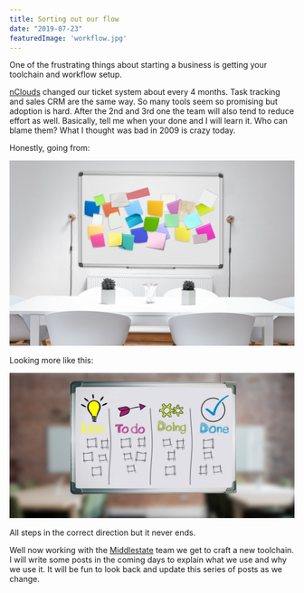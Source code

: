 ```yaml
---
title: Sorting out our flow
date: "2019-07-23"
featuredImage: 'workflow.jpg'
---
```


One of the frustrating things about starting a business is getting your toolchain and workflow setup.  

[nClouds](http://nclouds.com) changed our ticket system about every 4 months.  Task tracking and sales CRM are the same way.  So many tools seem so promising but adoption is hard.  After the 2nd and 3rd one the team will also tend to reduce effort as well.  Basically, tell me when your done and I will learn it.  Who can blame them?  What I thought was bad in 2009 is crazy today.  

Honestly, going from:

![Stickies](./stickies.jpg)

Looking more like this:

![whiteboard](./whiteboard.jpg)

All steps in the correct direction but it never ends. 

Well now working with the [Middlestate](https://middlestate.com) team we get to craft a new toolchain.  I will write some posts in the coming days to explain what we use and why we use it.  It will be fun to look back and update this series of posts as we change.


